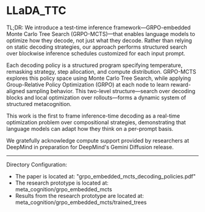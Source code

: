 # LLaDA_TTC
TL;DR: We introduce a test-time inference framework—GRPO-embedded Monte Carlo Tree Search (GRPO-MCTS)—that enables language models to optimize how they decode, not just what they decode. Rather than relying on static decoding strategies, our approach performs structured search over blockwise inference schedules customized for each input prompt. 

Each decoding policy is a structured program specifying temperature, remasking strategy, step allocation, and compute distribution. GRPO-MCTS explores this policy space using Monte Carlo Tree Search, while applying Group-Relative Policy Optimization (GRPO) at each node to learn reward-aligned sampling behavior. This two-level structure—search over decoding blocks and local optimization over rollouts—forms a dynamic system of structured metacognition. 

This work is the first to frame inference-time decoding as a real-time optimization problem over compositional strategies, demonstrating that language models can adapt how they think on a per-prompt basis. 

We gratefully acknowledge compute support provided by researchers at DeepMind in preparation for DeepMind's Gemini Diffusion release.

-----------------------------------------------------------------------------------------------------------------------------------------------
Directory Configuration:
* The paper is located at: "grpo_embedded_mcts_decoding_policies.pdf"
* The research prototype is located at: meta_cognition/grpo_embedded_mcts
* Results from the research prototype are located at: meta_cognition/grpo_embedded_mcts/trained_trees
